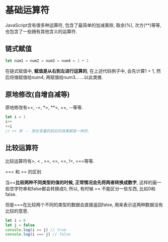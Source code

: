 # **基础运算符**

JavaScript含有很多种运算符, 包含了最简单的加减乘除, 取余(%), 次方(**)等等, 也包含了一些拥有其他含义的运算符.

## 链式赋值

```javascript
let num1 = num2 = num3 = num4 = 1 + 1
```

在链式赋值中, **赋值是从右到左进行运算的**, 在上述代码例子中, 会先计算1 + 1, 然后将值赋值给num4, 再赋值给num3... ...以此类推.

## 原地修改(自增自减等)

原地修改有+=, -=, *=, **=, ++, --等等.

```javascript
let i = 1
i++
++i
// ++ 和 -- 放在变量的前后的效果都是一样的.
```

## 比较运算符

比较运算符有>, < , >=, <=, ==, !=, ===等等.

=== 和 == 的区别

当==**比较两种不同类型的值的时候, 正常情况会先将两者转换成数字**, 这样的画一些空字符串和false都会转换成0, 所以, 有时候 == 不能区分一些东西, 比如0和false.

但是===在比较两个不同的类型的数据会直接返回false, 用来表示这两种数据没有比较的意思.

```javascript
let i = 0
let j = false
console.log(i == j) // true
console.log(i === j) // false
```





